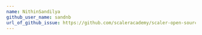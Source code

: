```yaml
---
name: NithinSandilya
github_user_name: sandnb
url_of_github_issue: https://github.com/scaleracademy/scaler-open-source-september-challenge/issues/238
---
```

